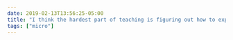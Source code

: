 ```yaml
---
date: 2019-02-13T13:56:25-05:00
title: "I think the hardest part of teaching is figuring out how to explain something you don’t remember not knowing how to do to someone who currently doesn’t know how to do it."
tags: ["micro"]
---
```

